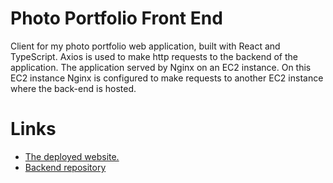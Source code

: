 # Photo Portfolio Front End
Client for my photo portfolio web application, built with React and TypeScript.
Axios is used to make http requests to the backend of the application. The application served
by Nginx on an EC2 instance. On this EC2 instance Nginx is configured to make requests to another EC2 instance
where the back-end is hosted.

# Links
  * <a href="http://ryan-knights-photo-website.com">The deployed website.</a>
  * <a href="https://github.com/RyanReedKnight/PortfolioBackend" target="_blank">Backend repository</a>
